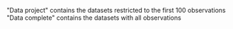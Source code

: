 "Data project" contains the datasets restricted to the first 100 observations
"Data complete" contains the datasets with all observations
